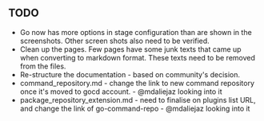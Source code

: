 ## TODO

* Go now has more options in stage configuration than are shown in the screenshots. Other screen shots also need to be verified.
* Clean up the pages. Few pages have some junk texts that came up when converting to markdown format. These texts need to be removed from the files.
* Re-structure the documentation - based on community's decision.
* command_repository.md - change the link to new command repository once it's moved to gocd account. - @mdaliejaz looking into it
* package_repository_extension.md - need to finalise on plugins list URL, and change the link of go-command-repo - @mdaliejaz looking into it